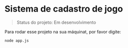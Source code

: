 # Sistema de cadastro de jogo

>Status do projeto: Em desenvolvimento

Para rodar esse projeto na sua máquinat, por favor digite:

```
node app.js
```
